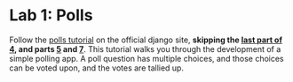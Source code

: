 
# Lab 1: Polls

Follow the [polls tutorial](https://docs.djangoproject.com/en/3.2/intro/tutorial01/) on the official django site, **skipping the [last part of 4](https://docs.djangoproject.com/en/3.2/intro/tutorial04/#use-generic-views-less-code-is-better), and parts [5](https://docs.djangoproject.com/en/3.2/intro/tutorial05/) and [7](https://docs.djangoproject.com/en/3.2/intro/tutorial07/)**. This tutorial walks you through the development of a simple polling app. A poll question has multiple choices, and those choices can be voted upon, and the votes are tallied up.

